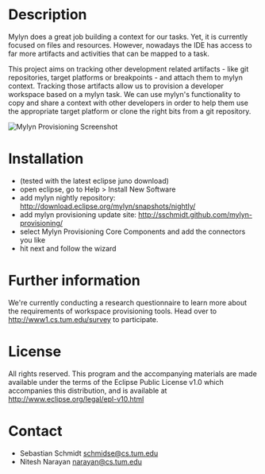 # Description

Mylyn does a great job building a context for our tasks. Yet, it is currently focused on files
and resources. However, nowadays the IDE has access to far more artifacts and activities that
can be mapped to a task.

This project aims on tracking other development related artifacts - like git repositories,
target platforms or breakpoints - and attach them to mylyn context. Tracking those artifacts
allow us to provision a developer workspace based on a mylyn task. We can use mylyn's 
functionality to copy and share a context with other developers in order to help them use
the appropriate target platform or clone the right bits from a git repository. 

![Mylyn Provisioning Screenshot](https://s3.amazonaws.com/sebs-misc/mylyn-prov.png)

# Installation

* (tested with the latest eclipse juno download)
* open eclipse, go to Help > Install New Software
* add mylyn nightly repository: http://download.eclipse.org/mylyn/snapshots/nightly/
* add mylyn provisioning update site: http://sschmidt.github.com/mylyn-provisioning/
* select Mylyn Provisioning Core Components and add the connectors you like
* hit next and follow the wizard 

# Further information

We're currently conducting a research questionnaire to learn more about the requirements
of workspace provisioning tools. Head over to http://www1.cs.tum.edu/survey to participate.

# License

All rights reserved. This program and the accompanying materials
are made available under the terms of the Eclipse Public License v1.0
which accompanies this distribution, and is available at
http://www.eclipse.org/legal/epl-v10.html

# Contact 

* Sebastian Schmidt <schmidse@cs.tum.edu>
* Nitesh Narayan <narayan@cs.tum.edu>
